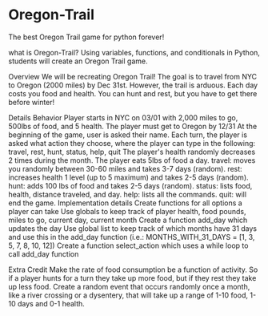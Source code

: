 # Oregon-Trail
The best  Oregon Trail game for python forever!

what is Oregon-Trail?
Using variables, functions, and conditionals in Python, students will create an Oregon Trail game.

Overview
We will be recreating Oregon Trail! The goal is to travel from NYC to Oregon (2000 miles) by Dec 31st. However, the trail is arduous. Each day costs you food and health. You can hunt and rest, but you have to get there before winter!

Details
Behavior
Player starts in NYC on 03/01 with 2,000 miles to go, 500lbs of food, and 5 health.
The player must get to Oregon by 12/31
At the beginning of the game, user is asked their name.
Each turn, the player is asked what action they choose, where the player can type in the following: travel, rest, hunt, status, help, quit
The player's health randomly decreases 2 times during the month.
The player eats 5lbs of food a day.
travel: moves you randomly between 30-60 miles and takes 3-7 days (random).
rest: increases health 1 level (up to 5 maximum) and takes 2-5 days (random).
hunt: adds 100 lbs of food and takes 2-5 days (random).
status: lists food, health, distance traveled, and day.
help: lists all the commands.
quit: will end the game.
Implementation details
Create functions for all options a player can take
Use globals to keep track of player health, food pounds, miles to go, current day, current month
Create a function add_day which updates the day
Use global list to keep track of which months have 31 days and use this in the add_day function (i.e.: MONTHS_WITH_31_DAYS = [1, 3, 5, 7, 8, 10, 12])
Create a function select_action which uses a while loop to call add_day function

Extra Credit
Make the rate of food consumption be a function of activity. So if a player hunts for a turn they take up more food, but if they rest they take up less food.
Create a random event that occurs randomly once a month, like a river crossing or a dysentery, that will take up a range of 1-10 food, 1-10 days and 0-1 health.
